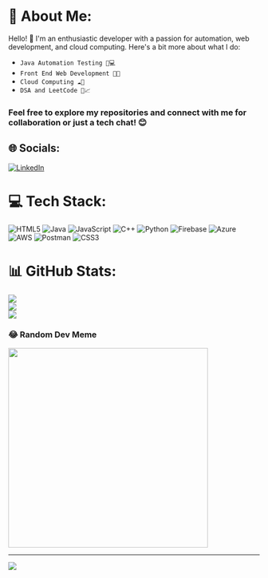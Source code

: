 # 💫 About Me:
Hello! 👋 I'm an enthusiastic developer with a passion for automation, web development, and cloud computing. Here's a bit more about what I do:

* `Java Automation Testing 🧪💻`
* `Front End Web Development 🎨🌐`
* `Cloud Computing ☁️🚀`
* `DSA and LeetCode 🧩📈`

### Feel free to explore my repositories and connect with me for collaboration or just a tech chat! 😊

## 🌐 Socials:
[![LinkedIn](https://img.shields.io/badge/LinkedIn-%230077B5.svg?logo=linkedin&logoColor=white)](https://www.linkedin.com/in/adith-m-r-52706b279/) 

# 💻 Tech Stack:
![HTML5](https://img.shields.io/badge/html5-%23E34F26.svg?style=for-the-badge&logo=html5&logoColor=white) ![Java](https://img.shields.io/badge/java-%23ED8B00.svg?style=for-the-badge&logo=openjdk&logoColor=white) ![JavaScript](https://img.shields.io/badge/javascript-%23323330.svg?style=for-the-badge&logo=javascript&logoColor=%23F7DF1E) ![C++](https://img.shields.io/badge/c++-%2300599C.svg?style=for-the-badge&logo=c%2B%2B&logoColor=white) ![Python](https://img.shields.io/badge/python-3670A0?style=for-the-badge&logo=python&logoColor=ffdd54) ![Firebase](https://img.shields.io/badge/firebase-%23039BE5.svg?style=for-the-badge&logo=firebase) ![Azure](https://img.shields.io/badge/azure-%230072C6.svg?style=for-the-badge&logo=microsoftazure&logoColor=white) ![AWS](https://img.shields.io/badge/AWS-%23FF9900.svg?style=for-the-badge&logo=amazon-aws&logoColor=white) ![Postman](https://img.shields.io/badge/Postman-FF6C37?style=for-the-badge&logo=postman&logoColor=white) ![CSS3](https://img.shields.io/badge/css3-%231572B6.svg?style=for-the-badge&logo=css3&logoColor=white)

# 📊 GitHub Stats:
![](https://github-readme-stats.vercel.app/api?username=Ainz07&theme=dark&hide_border=false&include_all_commits=false&count_private=false)<br/>
![](https://github-readme-streak-stats.herokuapp.com/?user=Ainz07&theme=dark&hide_border=false)<br/>
![](https://github-readme-stats.vercel.app/api/top-langs/?username=Ainz07&theme=dark&hide_border=false&include_all_commits=false&count_private=false&layout=compact)

### 😂 Random Dev Meme
<img src="https://memer-new.vercel.app/" style="height: 400px;"/>

---
[![](https://visitcount.itsvg.in/api?id=Ainz07&icon=0&color=0)](https://visitcount.itsvg.in)

<!-- Proudly created with GPRM ( https://gprm.itsvg.in ) -->

